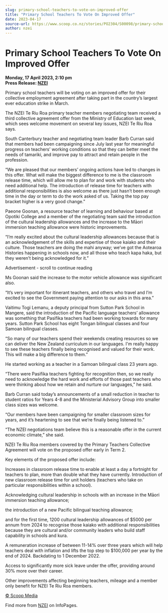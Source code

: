 ```yaml
---
slug: primary-school-teachers-to-vote-on-improved-offer
title: "Primary School Teachers To Vote On Improved Offer"
date: 2023-04-17
source-url: https://www.scoop.co.nz/stories/PO2304/S00098/primary-school-teachers-to-vote-on-improved-offer.htm
author: nzei
---
```

Primary School Teachers To Vote On Improved Offer
=================================================

**Monday, 17 April 2023, 2:10 pm**  
**Press Release: [NZEI](https://info.scoop.co.nz/NZEI)**

Primary school teachers will be voting on an improved offer for their collective employment agreement after taking part in the country’s largest ever education strike in March.

The NZEI Te Riu Roa primary teacher members negotiating team received a third collective agreement offer from the Ministry of Education last week, which sees welcome movement on several key issues, NZEI Te Riu Roa says.

South Canterbury teacher and negotiating team leader Barb Curran said that members had been campaigning since July last year for meaningful progress on teachers’ working conditions so that they can better meet the needs of tamariki, and improve pay to attract and retain people in the profession.

“We are pleased that our members’ ongoing actions have led to changes in this offer. What will make the biggest difference to me is the classroom release time, which will allow me to plan for and work with students who need additional help. The introduction of release time for teachers with additional responsibilities is also welcome as there just hasn’t been enough time in the day or term to do the work asked of us. Taking the top pay bracket higher is a very good change.”

Paeone Goonan, a resource teacher of learning and behaviour based at Opotiki College and a member of the negotiating team said the introduction of the cultural leadership allowances and the increase to the Māori immersion teaching allowance were historic improvements.

“I’m really excited about the cultural leadership allowances because that is an acknowledgement of the skills and expertise of those kaiako and their culture. Those teachers are doing the mahi anyway; we’ve got the Aotearoa Histories happening in schools now, and all those who teach kapa haka, but they weren’t being acknowledged for it.”

Advertisement - scroll to continue reading





Ms Goonan said the increase to the motor vehicle allowance was significant also.

“It’s very important for itinerant teachers, and others who travel and I’m excited to see the Government paying attention to our asks in this area.”

Vaitimu Togi Lemanu, a deputy principal from Sutton Park School in Mangere, said the introduction of the Pacific language teachers’ allowance was something that Pasifika teachers had been working towards for many years. Sutton Park School has eight Tongan bilingual classes and four Samoan bilingual classes.

“So many of our teachers spend their weekends creating resources so we can deliver the New Zealand curriculum in our languages. I'm really happy to see these teachers finally being recognised and valued for their work. This will make a big difference to them.”

He started working as a teacher in a Samoan bilingual class 23 years ago.

“There were Pasifika teachers fighting for recognition then, so we really need to acknowledge the hard work and efforts of those past teachers who were thinking about how we retain and nurture our languages,” he said.

Barb Curran said today’s announcements of a small reduction in teacher to student ratios for Years 4-8 and the Ministerial Advisory Group into smaller class sizes was welcome.

“Our members have been campaigning for smaller classroom sizes for years, and it’s heartening to see that we’re finally being listened to.”

“The NZEI negotiations team believe this is a reasonable offer in the current economic climate,” she said.

NZEI Te Riu Roa members covered by the Primary Teachers Collective Agreement will vote on the proposed offer early in Term 2.

Key elements of the proposed offer include:

Increases in classroom release time to enable at least a day a fortnight for teachers to plan, more than double what they have currently. Introduction of new classroom release time for unit holders (teachers who take on particular responsibilities within a school).

Acknowledging cultural leadership in schools with an increase in the Māori immersion teaching allowance;

the introduction of a new Pacific bilingual teaching allowance;

and for the first time, 1200 cultural leadership allowances of $5000 per annum from 2024 to recognise those kaiako with additional responsibilities because they are cultural and/or community leaders who build staff capability in schools and kura.

A remuneration increase of between 11-14% over three years which will help teachers deal with inflation and lifts the top step to $100,000 per year by the end of 2024. Backdating to 1 December 2022.

Access to significantly more sick leave under the offer, providing around 30% more over their career.

Other improvements affecting beginning teachers, mileage and a member only benefit for NZEI Te Riu Roa members.

[© Scoop Media](http://www.scoop.co.nz/about/terms.html)

Find more from [NZEI](https://info.scoop.co.nz/NZEI) on InfoPages.